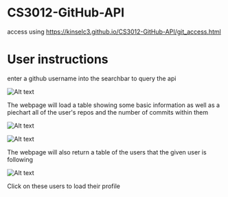 # CS3012-GitHub-API
access using
https://kinselc3.github.io/CS3012-GitHub-API/git_access.html

# User instructions
enter a github username into the searchbar to query the api

![Alt text](https://github.com/kinselc3/CS3012-GitHub-API/blob/master/readmeimages/1.PNG?raw=true"1")

The webpage will load a table showing some basic information as well as a piechart all of the user's repos and the number of commits within them

![Alt text](https://github.com/kinselc3/CS3012-GitHub-API/blob/master/readmeimages/4.PNG?raw=true"1")


![Alt text](https://github.com/kinselc3/CS3012-GitHub-API/blob/master/readmeimages/2.PNG?raw=true"1")

The webpage will also return a table of the users that the given user is following

![Alt text](https://github.com/kinselc3/CS3012-GitHub-API/blob/master/readmeimages/3.PNG?raw=true"1")

Click on these users to load their profile
